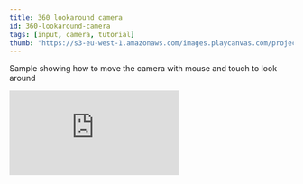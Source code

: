 ```yaml
---
title: 360 lookaround camera
id: 360-lookaround-camera
tags: [input, camera, tutorial]
thumb: "https://s3-eu-west-1.amazonaws.com/images.playcanvas.com/projects/12/438216/3B51C6-image-75.jpg"
---
```


Sample showing how to move the camera with mouse and touch to look around

<div className="iframe-container">
    <iframe loading="lazy" src="https://playcanv.as/p/TMrb4ucs/" title="360 lookaround camera" webkitallowfullscreen="true" mozallowfullscreen="true" allow="autoplay" allowfullscreen="true" allowvr="" scrolling="no" frameborder="0" />
</div>
